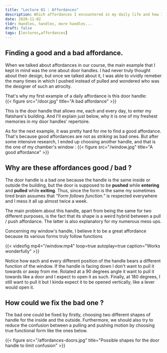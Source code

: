 ```yaml
---
title: "Lecture 01 : Affordances"
description: Which affordances I encountered in my daily life and how I decided to solve the bad one. 
date: 2020-11-02
tldr: Handles, handles, more handles...
draft: false
tags: [lectures,affordances]
---
```


## Finding a good and a bad affordance.

When we talked about affordances in our course, the main example that I kept in mind was the one about door handles. I had never truly thought about their design, but once we talked about it, I was able to vividly remeber the many times in which I pushed instead of pulled and wondered who was the designer of such an atrocity.

That's why my first example of a daily affordance is this door handle:  
{{< figure src="/door.jpg" title="A bad affordance" >}} 

This is the door handle that allows me, each and every day, to enter my flatshare's building. And I'll explain just below, why it is one of my freshest memories in my door handles' repertoire.

As for the next example, it was pretty hard for me to find a good affordance. That's because good affordances are not as *striking* as bad ones. But after some intensive research, I ended up choosing another handle, and that is the one of my chamber's window : 
{{< figure src="/window.jpg" title="A good affordance" >}} 

## Why are these affordances good / bad ?

The door handle is a bad one because the handle is the same inside or outside the building, but the door is supposed to be **pushed** while **entering**  and **pulled** while **exiting**. Thus, since the form is the same my sometimes tired brain assumes that *"Form follows function."* is respected everywhere and I mess it all up almost twice a week.    

The main problem about this handle, apart from being the same for two different purposes, is the fact that its shape is a weird hybrid between a pull / push affordance. The latter is also explanatory for my numerous mess ups.  
   
   
Concerning my window's handle, I believe it to be a great affordance because its various forms truly follow functions  

{{< videofig mp4="/window.mp4" loop=true autoplay=true caption="Works wonderfully" >}}  

Notice how each and every different position of the handle bears a different function of the window. If the handle is facing down I don't want to pull it towards or away from me. Rotated at a 90 degrees angle it want to pull it towards like a door and I expect to open it as such. Finally, at 180 degrees, I still want to pull it but I kinda expect it to be opened vertically, like a lever would open it.

## How could we fix the bad one ?  

The bad one could be fixed by firstly, choosing two different shapes of handle for the inside and the outside. Furthermore, we should also try to reduce the confusion between a pulling and pushing motion by choosing true functional form like the ones below.

{{< figure src="/affordances-doors.jpg" title="Possible shapes for the door handle to limit confusion" >}} 
